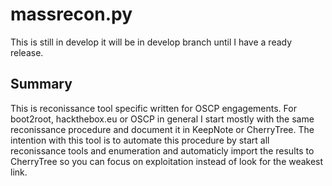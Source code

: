# massrecon.py

This is still in develop it will be in develop branch until I have a ready release. 

## Summary

This is reconissance tool specific written for OSCP engagements.
For boot2root, hackthebox.eu or OSCP in general I start mostly with the same reconissance
procedure and document it in KeepNote or CherryTree. The intention with this tool
is to automate this procedure by start all reconissance tools and enumeration
and automaticly import the results to CherryTree so you can focus on exploitation instead
of look for the weakest link.


